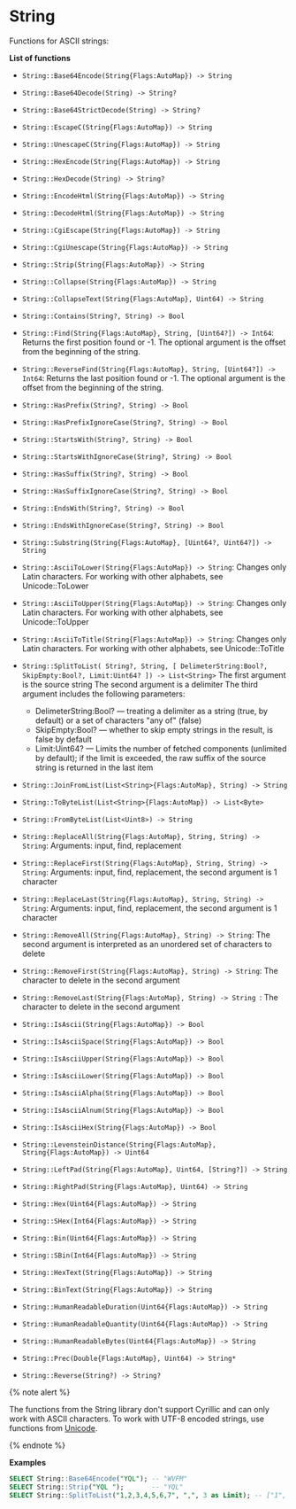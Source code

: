# String

Functions for ASCII strings:

**List of functions**

* ```String::Base64Encode(String{Flags:AutoMap}) -> String```

* ```String::Base64Decode(String) -> String?```

* ```String::Base64StrictDecode(String) -> String?```

* ```String::EscapeC(String{Flags:AutoMap}) -> String```

* ```String::UnescapeC(String{Flags:AutoMap}) -> String```

* ```String::HexEncode(String{Flags:AutoMap}) -> String```

* ```String::HexDecode(String) -> String?```

* ```String::EncodeHtml(String{Flags:AutoMap}) -> String```

* ```String::DecodeHtml(String{Flags:AutoMap}) -> String```

* ```String::CgiEscape(String{Flags:AutoMap}) -> String```

* ```String::CgiUnescape(String{Flags:AutoMap}) -> String```

* ```String::Strip(String{Flags:AutoMap}) -> String```

* ```String::Collapse(String{Flags:AutoMap}) -> String```

* ```String::CollapseText(String{Flags:AutoMap}, Uint64) -> String```

* ```String::Contains(String?, String) -> Bool```

* ```String::Find(String{Flags:AutoMap}, String, [Uint64?]) -> Int64```: Returns the first position found or -1. The optional argument is the offset from the beginning of the string.

* ```String::ReverseFind(String{Flags:AutoMap}, String, [Uint64?]) -> Int64```: Returns the last position found or -1. The optional argument is the offset from the beginning of the string.

* ```String::HasPrefix(String?, String) -> Bool```

* ```String::HasPrefixIgnoreCase(String?, String) -> Bool```

* ```String::StartsWith(String?, String) -> Bool```

* ```String::StartsWithIgnoreCase(String?, String) -> Bool```

* ```String::HasSuffix(String?, String) -> Bool```

* ```String::HasSuffixIgnoreCase(String?, String) -> Bool```

* ```String::EndsWith(String?, String) -> Bool```

* ```String::EndsWithIgnoreCase(String?, String) -> Bool```

* ```String::Substring(String{Flags:AutoMap}, [Uint64?, Uint64?]) -> String```

* ```String::AsciiToLower(String{Flags:AutoMap}) -> String```: Changes only Latin characters. For working with other alphabets, see Unicode::ToLower

* ```String::AsciiToUpper(String{Flags:AutoMap}) -> String```: Changes only Latin characters. For working with other alphabets, see Unicode::ToUpper

* ```String::AsciiToTitle(String{Flags:AutoMap}) -> String```: Changes only Latin characters. For working with other alphabets, see Unicode::ToTitle

* ```String::SplitToList( String?, String, [ DelimeterString:Bool?, SkipEmpty:Bool?, Limit:Uint64? ]) -> List<String>```
  The first argument is the source string
  The second argument is a delimiter
  The third argument includes the following parameters:
    - DelimeterString:Bool? — treating a delimiter as a string (true, by default) or a set of characters "any of" (false)
    - SkipEmpty:Bool? — whether to skip empty strings in the result, is false by default
    - Limit:Uint64? — Limits the number of fetched components (unlimited by default); if the limit is exceeded, the raw suffix of the source string is returned in the last item

* ```String::JoinFromList(List<String>{Flags:AutoMap}, String) -> String```

* ```String::ToByteList(List<String>{Flags:AutoMap}) -> List<Byte>```

* ```String::FromByteList(List<Uint8>) -> String```

* ```String::ReplaceAll(String{Flags:AutoMap}, String, String) -> String```: Arguments: input, find, replacement

* ```String::ReplaceFirst(String{Flags:AutoMap}, String, String) -> String```: Arguments: input, find, replacement, the second argument is 1 character

* ```String::ReplaceLast(String{Flags:AutoMap}, String, String) -> String```: Arguments: input, find, replacement, the second argument is 1 character

* ```String::RemoveAll(String{Flags:AutoMap}, String) -> String```: The second argument is interpreted as an unordered set of characters to delete

* ```String::RemoveFirst(String{Flags:AutoMap}, String) -> String```: The character to delete in the second argument

* ```String::RemoveLast(String{Flags:AutoMap}, String) -> String ```: The character to delete in the second argument

* ```String::IsAscii(String{Flags:AutoMap}) -> Bool```

* ```String::IsAsciiSpace(String{Flags:AutoMap}) -> Bool```

* ```String::IsAsciiUpper(String{Flags:AutoMap}) -> Bool```

* ```String::IsAsciiLower(String{Flags:AutoMap}) -> Bool```

* ```String::IsAsciiAlpha(String{Flags:AutoMap}) -> Bool```

* ```String::IsAsciiAlnum(String{Flags:AutoMap}) -> Bool```

* ```String::IsAsciiHex(String{Flags:AutoMap}) -> Bool```

* ```String::LevensteinDistance(String{Flags:AutoMap}, String{Flags:AutoMap}) -> Uint64```

* ```String::LeftPad(String{Flags:AutoMap}, Uint64, [String?]) -> String```

* ```String::RightPad(String{Flags:AutoMap}, Uint64) -> String```

* ```String::Hex(Uint64{Flags:AutoMap}) -> String```

* ```String::SHex(Int64{Flags:AutoMap}) -> String```

* ```String::Bin(Uint64{Flags:AutoMap}) -> String```

* ```String::SBin(Int64{Flags:AutoMap}) -> String```

* ```String::HexText(String{Flags:AutoMap}) -> String```

* ```String::BinText(String{Flags:AutoMap}) -> String```

* ```String::HumanReadableDuration(Uint64{Flags:AutoMap}) -> String```

* ```String::HumanReadableQuantity(Uint64{Flags:AutoMap}) -> String```

* ```String::HumanReadableBytes(Uint64{Flags:AutoMap}) -> String```

* ```String::Prec(Double{Flags:AutoMap}, Uint64) -> String* ```

* ```String::Reverse(String?) -> String?```

{% note alert %}

The functions from the String library don't support Cyrillic and can only work with ASCII characters. To work with UTF-8 encoded strings, use functions from [Unicode](../unicode.md).

{% endnote %}

**Examples**

```sql
SELECT String::Base64Encode("YQL"); -- "WVFM"
SELECT String::Strip("YQL ");       -- "YQL"
SELECT String::SplitToList("1,2,3,4,5,6,7", ",", 3 as Limit); -- ["1", "2", "3", "4,5,6,7"]
```

